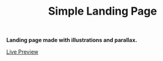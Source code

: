 <div align='center'><h1>Simple Landing Page</h1>
</div>
<br>

**Landing page made with illustrations and parallax.**

<div align='left'><a href="https://cn-works.github.io/Simpsons-Fan-Page/">Live Preview</a>
</div>
